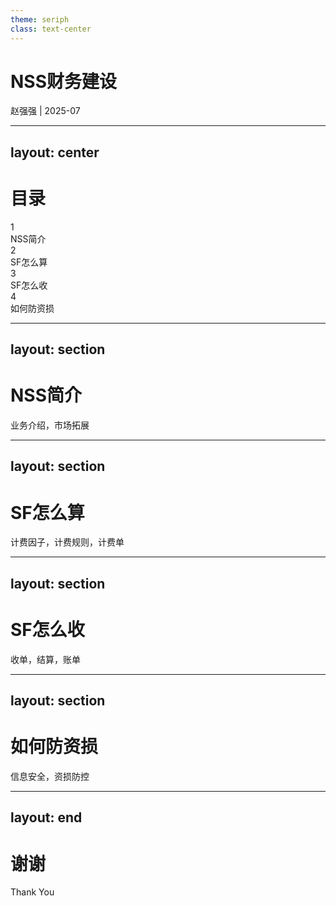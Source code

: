 ```yaml
---
theme: seriph
class: text-center
---
```


# NSS财务建设

<div class="absolute bottom-10 left-1/2 transform -translate-x-1/2">
  <div class="text-sm text-gray-500">
    赵强强 | 2025-07
  </div>
</div>

---
layout: center
---

# 目录
<div class="mt-16 space-y-6 text-left max-w-md">

<div class="flex items-center space-x-4">
  <div class="w-8 h-8 bg-blue-500 text-white rounded-full flex items-center justify-center text-sm font-bold">1</div>
  <div class="text-xl">NSS简介</div>
</div>

<div class="flex items-center space-x-4">
  <div class="w-8 h-8 bg-blue-500 text-white rounded-full flex items-center justify-center text-sm font-bold">2</div>
  <div class="text-xl">SF怎么算</div>
</div>

<div class="flex items-center space-x-4">
  <div class="w-8 h-8 bg-blue-500 text-white rounded-full flex items-center justify-center text-sm font-bold">3</div>
  <div class="text-xl">SF怎么收</div>
</div>

<div class="flex items-center space-x-4">
  <div class="w-8 h-8 bg-blue-500 text-white rounded-full flex items-center justify-center text-sm font-bold">4</div>
  <div class="text-xl">如何防资损</div>
</div>

</div>

---
layout: section
---

# NSS简介
<div class="text-base opacity-60 mt-4">业务介绍，市场拓展</div>

---
layout: section
---

# SF怎么算
<div class="text-base opacity-60 mt-4">计费因子，计费规则，计费单</div>

---
layout: section
---

# SF怎么收
<div class="text-base opacity-60 mt-4">收单，结算，账单</div>

---
layout: section
---

# 如何防资损
<div class="text-base opacity-60 mt-4">信息安全，资损防控</div>

---
layout: end
---

# 谢谢
<div class="text-base opacity-60 mt-4">Thank You</div>


